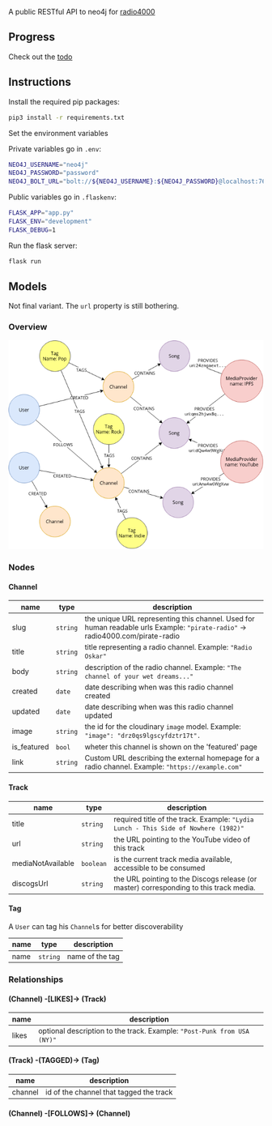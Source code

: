 A public RESTful API to neo4j for [radio4000](https://github.com/internet4000/radio4000)

## Progress

Check out the [todo](todo.org)

## Instructions

Install the required pip packages:
```bash
pip3 install -r requirements.txt
```

Set the environment variables

Private variables go in `.env`:
```bash
NEO4J_USERNAME="neo4j"
NEO4J_PASSWORD="password"
NEO4J_BOLT_URL="bolt://${NEO4J_USERNAME}:${NEO4J_PASSWORD}@localhost:7687"
```

Public variables go in `.flaskenv`:
```bash
FLASK_APP="app.py"
FLASK_ENV="development"
FLASK_DEBUG=1
```

Run the flask server:
```bash
flask run
```

## Models

Not final variant. The `url` property is still bothering.

### Overview

![Diagram](diagram.png "An image is worth a thousand words")

### Nodes

#### Channel

| name        | type      | description                                                                                                                    |
|-------------|-----------|--------------------------------------------------------------------------------------------------------------------------------|
| slug        | `string`  | the unique URL representing this channel. Used for human readable urls Example: `"pirate-radio"` -> radio4000.com/pirate-radio |
| title       | `string`  | title representing a radio channel. Example: `"Radio Oskar"`                                                                   |
| body        | `string`  | description of the radio channel. Example: `"The channel of your wet dreams..."`                                               |
| created     | `date`    | date describing when was this radio channel created                                                                            |
| updated     | `date`    | date describing when was this radio channel updated                                                                            |
| image       | `string`  | the id for the cloudinary `image` model. Example: `"image": "drz0qs9lgscyfdztr17t".`                                           |
| is_featured | `bool`    | wheter this channel is shown on the 'featured' page                                                                            |
| link        | `string`  | Custom URL describing the external homepage for a radio channel. Example: `"https://example.com"`                              |

#### Track

| name              | type      | description                                                                            |
|-------------------|-----------|----------------------------------------------------------------------------------------|
| title             | `string`  | required title of the track. Example: `"Lydia Lunch - This Side of Nowhere (1982)"`    |
| url               | `string`  | the URL pointing to the YouTube video of this track                                    |
| mediaNotAvailable | `boolean` | is the current track media available, accessible to be consumed                        |
| discogsUrl        | `string`  | the URL pointing to the Discogs release (or master) corresponding to this track media. |

#### Tag

A `User` can tag his `Channel`s for better discoverability

| name | type     | description     |
|------|----------|-----------------|
| name | `string` | name of the tag |

### Relationships

#### (Channel) -[LIKES]-> (Track)

| name  | description                                                             |
|-------|-------------------------------------------------------------------------|
| likes | optional description to the track. Example: `"Post-Punk from USA (NY)"` |
    

#### (Track) -(TAGGED)-> (Tag)

| name    | description                             |
|---------|-----------------------------------------|
| channel | id of the channel that tagged the track |


#### (Channel) -[FOLLOWS]-> (Channel)

